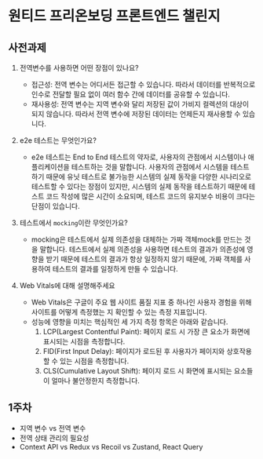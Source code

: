 # 원티드 프리온보딩 프론트엔드 챌린지

## 사전과제

1. 전역변수를 사용하면 어떤 장점이 있나요?

   - 접근성: 전역 변수는 어디서든 접근할 수 있습니다. 따라서 데이터를 반복적으로 인수로 전달할 필요 없이 여러 함수 간에 데이터를 공유할 수 있습니다.
   - 재사용성: 전역 변수는 지역 변수와 달리 저장된 값이 가비지 컬렉션의 대상이 되지 않습니다. 따라서 전역 변수에 저장된 데이터는 언제든지 재사용할 수 있습니다.

2. e2e 테스트는 무엇인가요?

   - e2e 테스트는 End to End 테스트의 약자로, 사용자의 관점에서 시스템이나 애플리케이션을 테스트하는 것을 말합니다.
     사용자의 관점에서 시스템을 테스트하기 때문에 유닛 테스트로 불가능한 시스템의 실제 동작을 다양한 시나리오로 테스트할 수 있다는 장점이 있지만,
     시스템의 실제 동작을 테스트하기 때문에 테스트 코드 작성에 많은 시간이 소요되며, 테스트 코드의 유지보수 비용이 크다는 단점이 있습니다.

3. 테스트에서 `mocking`이란 무엇인가요?

   - mocking은 테스트에서 실제 의존성을 대체하는 가짜 객체mock를 만드는 것을 말합니다.
     테스트에서 실제 의존성을 사용하면 테스트의 결과가 의존성에 영향을 받기 때문에 테스트의 결과가 항상 일정하지 않기 때문에, 가짜 객체를 사용하여 테스트의 결과를 일정하게 만들 수 있습니다.

4. Web Vitals에 대해 설명해주세요

   - Web Vitals은 구글이 주요 웹 사이트 품질 지표 중 하나인 사용자 경험을 위해 사이트를 어떻게 측정했는 지 확인할 수 있는 측정 지표입니다.
   - 성능에 영향을 미치는 핵심적인 세 가지 측정 항목은 아래와 같습니다.
     1. LCP(Largest Contentful Paint): 페이지 로드 시 가장 큰 요소가 화면에 표시되는 시점을 측정합니다.
     2. FID(First Input Delay): 페이지가 로드된 후 사용자가 페이지와 상호작용할 수 있는 시점을 측정합니다.
     3. CLS(Cumulative Layout Shift): 페이지 로드 시 화면에 표시되는 요소들이 얼마나 불안정한지 측정합니다.

## 1주차

- 지역 변수 vs 전역 변수
- 전역 상태 관리의 필요성
- Context API vs Redux vs Recoil vs Zustand, React Query
